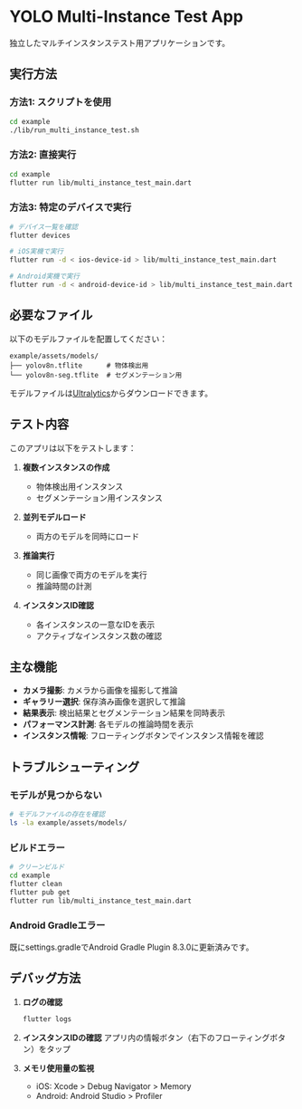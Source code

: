 # YOLO Multi-Instance Test App

独立したマルチインスタンステスト用アプリケーションです。

## 実行方法

### 方法1: スクリプトを使用

```bash
cd example
./lib/run_multi_instance_test.sh
```

### 方法2: 直接実行

```bash
cd example
flutter run lib/multi_instance_test_main.dart
```

### 方法3: 特定のデバイスで実行

```bash
# デバイス一覧を確認
flutter devices

# iOS実機で実行
flutter run -d < ios-device-id > lib/multi_instance_test_main.dart

# Android実機で実行
flutter run -d < android-device-id > lib/multi_instance_test_main.dart
```

## 必要なファイル

以下のモデルファイルを配置してください：

```
example/assets/models/
├── yolov8n.tflite      # 物体検出用
└── yolov8n-seg.tflite  # セグメンテーション用
```

モデルファイルは[Ultralytics](https://docs.ultralytics.com/modes/export/)からダウンロードできます。

## テスト内容

このアプリは以下をテストします：

1. **複数インスタンスの作成**

   - 物体検出用インスタンス
   - セグメンテーション用インスタンス

2. **並列モデルロード**

   - 両方のモデルを同時にロード

3. **推論実行**

   - 同じ画像で両方のモデルを実行
   - 推論時間の計測

4. **インスタンスID確認**
   - 各インスタンスの一意なIDを表示
   - アクティブなインスタンス数の確認

## 主な機能

- **カメラ撮影**: カメラから画像を撮影して推論
- **ギャラリー選択**: 保存済み画像を選択して推論
- **結果表示**: 検出結果とセグメンテーション結果を同時表示
- **パフォーマンス計測**: 各モデルの推論時間を表示
- **インスタンス情報**: フローティングボタンでインスタンス情報を確認

## トラブルシューティング

### モデルが見つからない

```bash
# モデルファイルの存在を確認
ls -la example/assets/models/
```

### ビルドエラー

```bash
# クリーンビルド
cd example
flutter clean
flutter pub get
flutter run lib/multi_instance_test_main.dart
```

### Android Gradleエラー

既にsettings.gradleでAndroid Gradle Plugin 8.3.0に更新済みです。

## デバッグ方法

1. **ログの確認**

   ```bash
   flutter logs
   ```

2. **インスタンスIDの確認**
   アプリ内の情報ボタン（右下のフローティングボタン）をタップ

3. **メモリ使用量の監視**
   - iOS: Xcode > Debug Navigator > Memory
   - Android: Android Studio > Profiler
